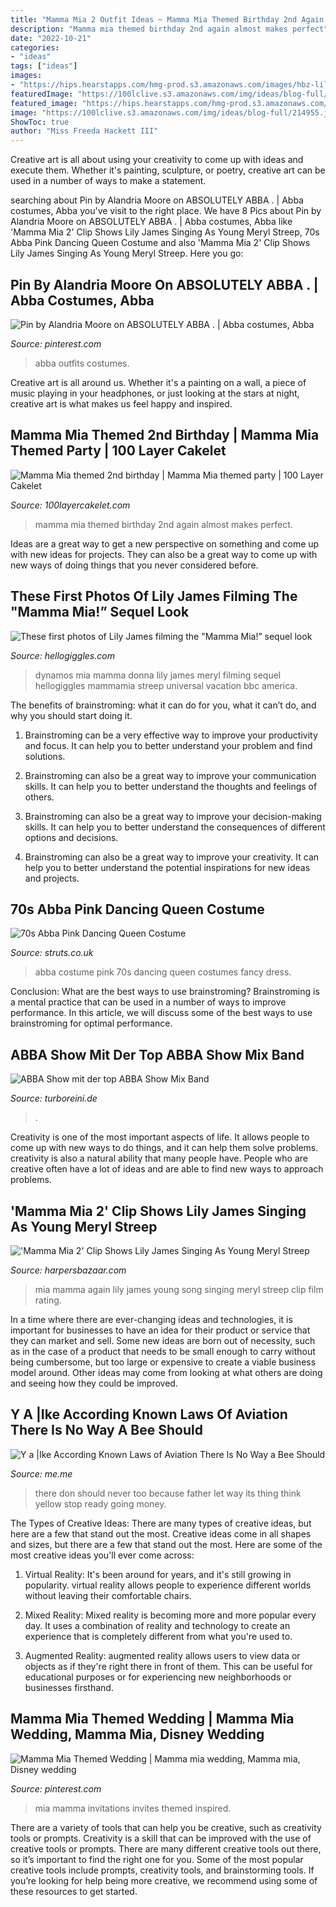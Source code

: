 ```yaml
---
title: "Mamma Mia 2 Outfit Ideas ~ Mamma Mia Themed Birthday 2nd Again Almost Makes Perfect"
description: "Mamma mia themed birthday 2nd again almost makes perfect"
date: "2022-10-21"
categories:
- "ideas"
tags: ["ideas"]
images:
- "https://hips.hearstapps.com/hmg-prod.s3.amazonaws.com/images/hbz-lily-james-mamma-mia-index-1525981884.jpg?crop=1.00xw:1.00xh;0,0&amp;resize=1200:*"
featuredImage: "https://100lclive.s3.amazonaws.com/img/ideas/blog-full/214955.jpg"
featured_image: "https://hips.hearstapps.com/hmg-prod.s3.amazonaws.com/images/hbz-lily-james-mamma-mia-index-1525981884.jpg?crop=1.00xw:1.00xh;0,0&amp;resize=1200:*"
image: "https://100lclive.s3.amazonaws.com/img/ideas/blog-full/214955.jpg"
ShowToc: true
author: "Miss Freeda Hackett III"
---
```



Creative art is all about using your creativity to come up with ideas and execute them. Whether it's painting, sculpture, or poetry, creative art can be used in a number of ways to make a statement.

	

		
searching about Pin by Alandria Moore on ABSOLUTELY ABBA . | Abba costumes, Abba you've visit to the right place. We have 8 Pics about Pin by Alandria Moore on ABSOLUTELY ABBA . | Abba costumes, Abba like &#039;Mamma Mia 2&#039; Clip Shows Lily James Singing As Young Meryl Streep, 70s Abba Pink Dancing Queen Costume and also &#039;Mamma Mia 2&#039; Clip Shows Lily James Singing As Young Meryl Streep. Here you go:
		
    
## Pin By Alandria Moore On ABSOLUTELY ABBA . | Abba Costumes, Abba

<img loading=lazy src="https://i.pinimg.com/736x/29/2d/65/292d65755bdebb166c8c1b008af9cd06.jpg" onerror="this.onerror=null;this.src='https://tse3.mm.bing.net/th?id=OIP.nbIeUheXbcR8c4RYZMoXxwHaK9&amp;pid=15.1';" alt="Pin by Alandria Moore on ABSOLUTELY ABBA . | Abba costumes, Abba">

_Source: pinterest.com_

>abba outfits costumes. 

	

Creative art is all around us. Whether it's a painting on a wall, a piece of music playing in your headphones, or just looking at the stars at night, creative art is what makes us feel happy and inspired.

    
## Mamma Mia Themed 2nd Birthday | Mamma Mia Themed Party | 100 Layer Cakelet

<img loading=lazy src="https://100lclive.s3.amazonaws.com/img/ideas/blog-full/214955.jpg" onerror="this.onerror=null;this.src='https://tse3.mm.bing.net/th?id=OIP.-7GFSMsC2Jvex0qF_LWvPgHaLF&amp;pid=15.1';" alt="Mamma Mia themed 2nd birthday | Mamma Mia themed party | 100 Layer Cakelet">

_Source: 100layercakelet.com_

>mamma mia themed birthday 2nd again almost makes perfect. 

	

Ideas are a great way to get a new perspective on something and come up with new ideas for projects. They can also be a great way to come up with new ways of doing things that you never considered before.

    
## These First Photos Of Lily James Filming The &quot;Mamma Mia!” Sequel Look

<img loading=lazy src="https://images.hellogiggles.com/uploads/2017/09/13034249/donna-dynamos-e1505324698928.jpg" onerror="this.onerror=null;this.src='https://tse3.mm.bing.net/th?id=OIP.JYmnfS9mlG9YzBwz96n6yAHaDV&amp;pid=15.1';" alt="These first photos of Lily James filming the &quot;Mamma Mia!” sequel look">

_Source: hellogiggles.com_

>dynamos mia mamma donna lily james meryl filming sequel hellogiggles mammamia streep universal vacation bbc america. 

	

The benefits of brainstroming: what it can do for you, what it can’t do, and why you should start doing it.
1. Brainstroming can be a very effective way to improve your productivity and focus. It can help you to better understand your problem and find solutions.
2. Brainstroming can also be a great way to improve your communication skills. It can help you to better understand the thoughts and feelings of others.

3. Brainstroming can also be a great way to improve your decision-making skills. It can help you to better understand the consequences of different options and decisions.

4. Brainstroming can also be a great way to improve your creativity. It can help you to better understand the potential inspirations for new ideas and projects.

    
## 70s Abba Pink Dancing Queen Costume

<img loading=lazy src="https://www.struts.co.uk/party-fancy-dress-shop/images/pink-abba-costume-38520_01.jpg" onerror="this.onerror=null;this.src='https://tse1.mm.bing.net/th?id=OIP.R1eVDXCAszL_BjcbP4ft_gHaKX&amp;pid=15.1';" alt="70s Abba Pink Dancing Queen Costume">

_Source: struts.co.uk_

>abba costume pink 70s dancing queen costumes fancy dress. 

	

Conclusion: What are the best ways to use brainstroming?
Brainstroming is a mental practice that can be used in a number of ways to improve performance. In this article, we will discuss some of the best ways to use brainstroming for optimal performance.

    
## ABBA Show Mit Der Top ABBA Show Mix Band

<img loading=lazy src="http://turboreini.de/wp-content/uploads/2014/08/IMG_9201.jpg" onerror="this.onerror=null;this.src='https://tse3.mm.bing.net/th?id=OIP.D6eWb9u_Io8WRkUavc0wbwHaEb&amp;pid=15.1';" alt="ABBA Show mit der top ABBA Show Mix Band">

_Source: turboreini.de_

>. 

	

Creativity is one of the most important aspects of life. It allows people to come up with new ways to do things, and it can help them solve problems. creativity is also a natural ability that many people have. People who are creative often have a lot of ideas and are able to find new ways to approach problems.

    
## &#039;Mamma Mia 2&#039; Clip Shows Lily James Singing As Young Meryl Streep

<img loading=lazy src="https://hips.hearstapps.com/hmg-prod.s3.amazonaws.com/images/hbz-lily-james-mamma-mia-index-1525981884.jpg?crop=1.00xw:1.00xh;0,0&amp;resize=1200:*" onerror="this.onerror=null;this.src='https://tse4.mm.bing.net/th?id=OIP.DeG8AMGfS8XuNN39kZoUtwHaDt&amp;pid=15.1';" alt="&#039;Mamma Mia 2&#039; Clip Shows Lily James Singing As Young Meryl Streep">

_Source: harpersbazaar.com_

>mia mamma again lily james young song singing meryl streep clip film rating. 

	

In a time where there are ever-changing ideas and technologies, it is important for businesses to have an idea for their product or service that they can market and sell. Some new ideas are born out of necessity, such as in the case of a product that needs to be small enough to carry without being cumbersome, but too large or expensive to create a viable business model around. Other ideas may come from looking at what others are doing and seeing how they could be improved.

    
## Y A |Ike According Known Laws Of Aviation There Is No Way A Bee Should

<img loading=lazy src="https://pics.me.me/thumb_y-a-ike-according-known-laws-of-aviation-there-is-57111182.png" onerror="this.onerror=null;this.src='https://tse1.mm.bing.net/th?id=OIP.TZqBHIcrLlovAzAYA--2zQAAAA&amp;pid=15.1';" alt="Y a |Ike According Known Laws of Aviation There Is No Way a Bee Should">

_Source: me.me_

>there don should never too because father let way its thing think yellow stop ready going money. 

	

The Types of Creative Ideas: There are many types of creative ideas, but here are a few that stand out the most.
Creative ideas come in all shapes and sizes, but there are a few that stand out the most. Here are some of the most creative ideas you'll ever come across:
1. Virtual Reality: It's been around for years, and it's still growing in popularity. virtual reality allows people to experience different worlds without leaving their comfortable chairs.

2. Mixed Reality: Mixed reality is becoming more and more popular every day. It uses a combination of reality and technology to create an experience that is completely different from what you're used to.

3. Augmented Reality: augmented reality allows users to view data or objects as if they're right there in front of them. This can be useful for educational purposes or for experiencing new neighborhoods or businesses firsthand.


    
## Mamma Mia Themed Wedding | Mamma Mia Wedding, Mamma Mia, Disney Wedding

<img loading=lazy src="https://i.pinimg.com/736x/71/28/b3/7128b3be4a8c517723c64aee9106409a.jpg" onerror="this.onerror=null;this.src='https://tse4.mm.bing.net/th?id=OIP.9MC0Vz6bZkN4-M8bZ4PUlAHaLF&amp;pid=15.1';" alt="Mamma Mia Themed Wedding | Mamma mia wedding, Mamma mia, Disney wedding">

_Source: pinterest.com_

>mia mamma invitations invites themed inspired. 

	

There are a variety of tools that can help you be creative, such as creativity tools or prompts.
Creativity is a skill that can be improved with the use of creative tools or prompts. There are many different creative tools out there, so it’s important to find the right one for you. Some of the most popular creative tools include prompts, creativity tools, and brainstorming tools. If you’re looking for help being more creative, we recommend using some of these resources to get started.

